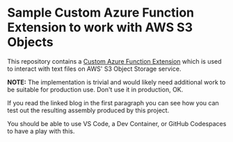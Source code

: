 # Sample Custom Azure Function Extension to work with AWS S3 Objects

This repository contains a [Custom Azure Function Extension](https://blog.siliconvalve.com/2023/02/20/build-your-own-azure-functions-binding-extensions/) which is used to interact with text files on AWS' S3 Object Storage service.

**NOTE:** The implementation is trivial and would likely need additional work to be suitable for production use. Don't use it in production, OK.

If you read the linked blog in the first paragraph you can see how you can test out the resulting assembly produced by this project.

You should be able to use VS Code, a Dev Container, or GitHub Codespaces to have a play with this.
